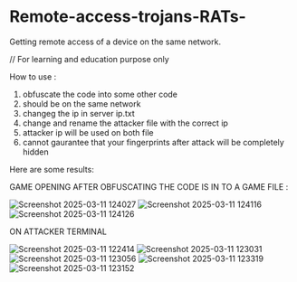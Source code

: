# Remote-access-trojans-RATs-
Getting remote access of a device on the same network.

// For learning and education purpose only

How to use :
1.  obfuscate the code into some other code
2.  should be on the same network
3.  changeg the ip in server ip.txt
4.  change and rename the attacker file with the correct ip
5.  attacker ip will be used on both file
6.  cannot gaurantee that your fingerprints after attack will be completely hidden



Here are some results:

GAME OPENING AFTER OBFUSCATING THE CODE IS
IN TO A GAME FILE :

![Screenshot 2025-03-11 124027](https://github.com/user-attachments/assets/c49360e7-a9ca-40f8-8cc9-e66d5dfb9be1)
![Screenshot 2025-03-11 124116](https://github.com/user-attachments/assets/b7e36793-1601-48af-97ad-dc7d9d22abcc)
![Screenshot 2025-03-11 124126](https://github.com/user-attachments/assets/64fdc023-faf5-4063-b643-fbda696ba6d8)


ON ATTACKER TERMINAL

![Screenshot 2025-03-11 122414](https://github.com/user-attachments/assets/b460fba5-c794-45da-89df-8fca3568e010)
![Screenshot 2025-03-11 123031](https://github.com/user-attachments/assets/98056e5a-4ea8-434e-a9a3-0760c27ade88)
![Screenshot 2025-03-11 123056](https://github.com/user-attachments/assets/31ec1bf8-8707-4aa7-8e17-c5f710adde99)
![Screenshot 2025-03-11 123319](https://github.com/user-attachments/assets/963e24b6-7b10-46e8-980a-9df1db727bde)
![Screenshot 2025-03-11 123152](https://github.com/user-attachments/assets/88ae6619-913a-4194-87b1-0f8c1fa5550a)
